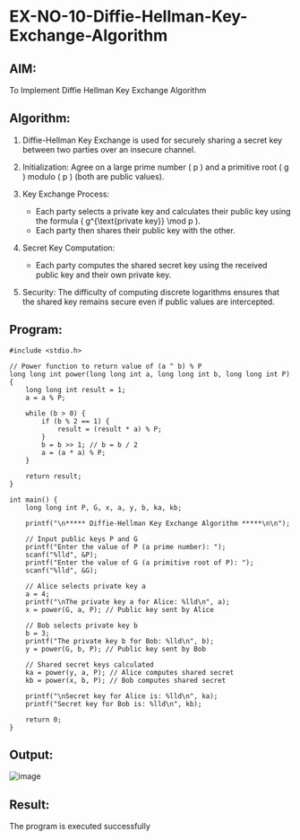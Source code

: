 # EX-NO-10-Diffie-Hellman-Key-Exchange-Algorithm

## AIM:
To Implement Diffie Hellman Key Exchange Algorithm 

## Algorithm:

1. Diffie-Hellman Key Exchange is used for securely sharing a secret key between two parties over an insecure channel.

2. Initialization: Agree on a large prime number \( p \) and a primitive root \( g \) modulo \( p \) (both are public values).

3. Key Exchange Process: 
   - Each party selects a private key and calculates their public key using the formula \( g^{\text{private key}} \mod p \).
   - Each party then shares their public key with the other.

4. Secret Key Computation: 
   - Each party computes the shared secret key using the received public key and their own private key.

5. Security: The difficulty of computing discrete logarithms ensures that the shared key remains secure even if public values are intercepted.

## Program:
```
#include <stdio.h>

// Power function to return value of (a ^ b) % P
long long int power(long long int a, long long int b, long long int P) {
    long long int result = 1;
    a = a % P;

    while (b > 0) {
        if (b % 2 == 1) {
            result = (result * a) % P;
        }
        b = b >> 1; // b = b / 2
        a = (a * a) % P;
    }

    return result;
}

int main() {
    long long int P, G, x, a, y, b, ka, kb;

    printf("\n***** Diffie-Hellman Key Exchange Algorithm *****\n\n");

    // Input public keys P and G
    printf("Enter the value of P (a prime number): ");
    scanf("%lld", &P);
    printf("Enter the value of G (a primitive root of P): ");
    scanf("%lld", &G);

    // Alice selects private key a
    a = 4;
    printf("\nThe private key a for Alice: %lld\n", a);
    x = power(G, a, P); // Public key sent by Alice

    // Bob selects private key b
    b = 3;
    printf("The private key b for Bob: %lld\n", b);
    y = power(G, b, P); // Public key sent by Bob

    // Shared secret keys calculated
    ka = power(y, a, P); // Alice computes shared secret
    kb = power(x, b, P); // Bob computes shared secret

    printf("\nSecret key for Alice is: %lld\n", ka);
    printf("Secret key for Bob is: %lld\n", kb);

    return 0;
}

```


## Output:

![image](https://github.com/user-attachments/assets/01e1359c-9f93-4a52-a18c-b4e5d66ecfba)


## Result:
  The program is executed successfully

